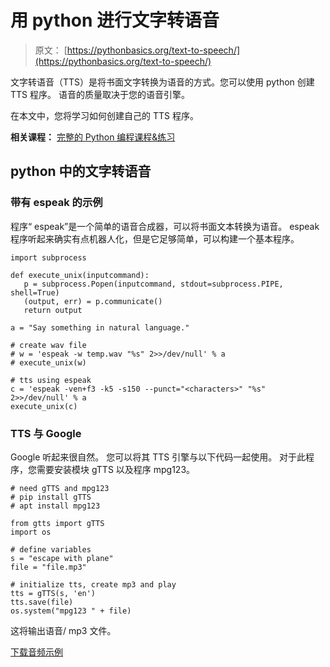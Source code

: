 # 用 python 进行文字转语音

> 原文： [https://pythonbasics.org/text-to-speech/](https://pythonbasics.org/text-to-speech/)

文字转语音（TTS）是将书面文字转换为语音的方式。您可以使用 python 创建 TTS 程序。 语音的质量取决于您的语音引擎。

在本文中，您将学习如何创建自己的 TTS 程序。

**相关课程：** [完整的 Python 编程课程&练习](https://gum.co/dcsp)

## python 中的文字转语音

### 带有 espeak 的示例

程序“ espeak”是一个简单的语音合成器，可以将书面文本转换为语音。 espeak 程序听起来确实有点机器人化，但是它足够简单，可以构建一个基本程序。

```
import subprocess

def execute_unix(inputcommand):
   p = subprocess.Popen(inputcommand, stdout=subprocess.PIPE, shell=True)
   (output, err) = p.communicate()
   return output

a = "Say something in natural language."

# create wav file
# w = 'espeak -w temp.wav "%s" 2>>/dev/null' % a  
# execute_unix(w)

# tts using espeak
c = 'espeak -ven+f3 -k5 -s150 --punct="<characters>" "%s" 2>>/dev/null' % a 
execute_unix(c)

```

### TTS 与 Google

Google 听起来很自然。 您可以将其 TTS 引擎与以下代码一起使用。
对于此程序，您需要安装模块 gTTS 以及程序 mpg123。

```
# need gTTS and mpg123
# pip install gTTS
# apt install mpg123

from gtts import gTTS
import os

# define variables
s = "escape with plane"
file = "file.mp3"

# initialize tts, create mp3 and play
tts = gTTS(s, 'en')
tts.save(file)
os.system("mpg123 " + file)

```

这将输出语音/ mp3 文件。

[下载音频示例](https://social.pythonbasics.org/download-audio-examples/)